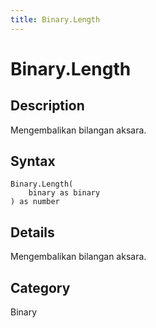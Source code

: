```yaml
---
title: Binary.Length
---
```


# Binary.Length


## Description

Mengembalikan bilangan aksara.


## Syntax

```powerquery
Binary.Length(
    binary as binary
) as number
```


## Details

Mengembalikan bilangan aksara.



## Category
Binary
